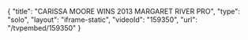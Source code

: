 {
    "title": "CARISSA MOORE WINS 2013 MARGARET RIVER PRO",
    "type": "solo",
    "layout": "iframe-static",
    "videoId": "159350",
    "url": "\/tvpembed\/159350"
}